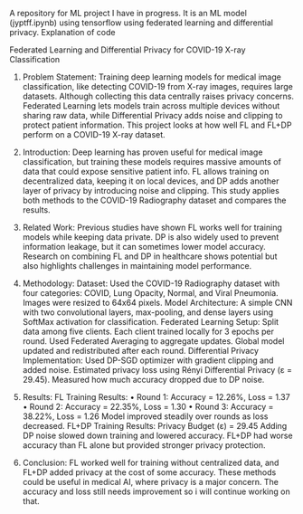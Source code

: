 A repository for ML project I have in progress. It is an ML model (jyptff.ipynb) using tensorflow using federated learning and differential privacy.
Explanation of code

Federated Learning and Differential Privacy for COVID-19 X-ray Classification
1. Problem Statement:
Training deep learning models for medical image classification, like detecting COVID-19 from X-ray images, requires large datasets. Although collecting this data centrally raises privacy concerns. Federated Learning  lets models train across multiple devices without sharing raw data, while Differential Privacy adds noise and clipping to protect patient information. This project looks at how well FL and FL+DP perform on a COVID-19 X-ray dataset.

2. Introduction:
Deep learning has proven useful for medical image classification, but training these models requires massive amounts of data that could expose sensitive patient info. FL allows training on decentralized data, keeping it on local devices, and DP adds another layer of privacy by introducing noise and clipping. This study applies both methods to the COVID-19 Radiography dataset and compares the results.

3. Related Work:
Previous studies have shown FL works well for training models while keeping data private. DP is also widely used to prevent information leakage, but it can sometimes lower model accuracy. Research on combining FL and DP in healthcare shows potential but also highlights challenges in maintaining model performance.

4. Methodology:
Dataset: Used the COVID-19 Radiography dataset with four categories: COVID, Lung Opacity, Normal, and Viral Pneumonia. Images were resized to 64x64 pixels.
Model Architecture: A simple CNN with two convolutional layers, max-pooling, and dense layers using SoftMax activation for classification.
Federated Learning Setup:
Split data among five clients.
Each client trained locally for 3 epochs per round.
Used Federated Averaging to aggregate updates.
Global model updated and redistributed after each round.
Differential Privacy Implementation:
Used DP-SGD optimizer with gradient clipping and added noise.
Estimated privacy loss using Rényi Differential Privacy (ε = 29.45).
Measured how much accuracy dropped due to DP noise.
5. Results:
FL Training Results:
•	Round 1: Accuracy = 12.26%, Loss = 1.37
•	Round 2: Accuracy = 22.35%, Loss = 1.30
•	Round 3: Accuracy = 38.22%, Loss = 1.26
Model improved steadily over rounds as loss decreased.
FL+DP Training Results:
Privacy Budget (ε) = 29.45
Adding DP noise slowed down training and lowered accuracy.
FL+DP had worse accuracy than FL alone but provided stronger privacy protection.
6. Conclusion:
FL worked well for training without centralized data, and FL+DP added privacy at the cost of some accuracy. These methods could be useful in medical AI, where privacy is a major concern. The accuracy and loss still needs improvement so i will continue working on that.

